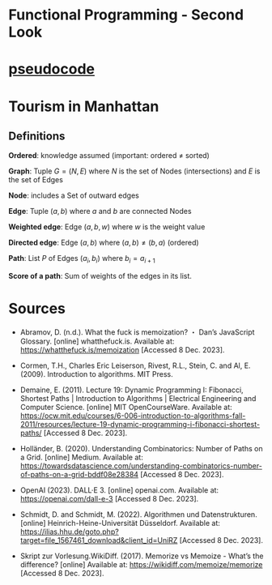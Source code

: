 # Functional Programming - Second Look


# [pseudocode](https://github.com/curolith/curolith.github.io/blob/main/seminar/code/pseudocode.java)

# Tourism in Manhattan
## Definitions

$\textbf{Ordered}$: knowledge assumed (important: ordered $\neq$ sorted)

$\textbf{Graph}$: Tuple $G = (N, E)$ where $N$ is the set of Nodes (intersections) and $E$ is the set of Edges

$\textbf{Node}$: includes a Set of outward edges

$\textbf{Edge}$: Tuple $(a, b)$ where $a$ and $b$ are connected Nodes

$\textbf{Weighted edge}$: Edge $(a, b, w)$ where $w$ is the weight value

$\textbf{Directed edge}$: Edge $(a, b)$ where $(a, b) \neq (b, a)$ (ordered)

$\textbf{Path}$: List $P$ of Edges $(a_i, b_i)$ where $b_i = a_{i+1}$ 

$\textbf{Score of a path}$: Sum of weights of the edges in its list.

# Sources

- Abramov, D. (n.d.). What the fuck is memoization? ・ Dan’s JavaScript Glossary. [online] whatthefuck.is. Available at: <https://whatthefuck.is/memoization> [Accessed 8 Dec. 2023].

- Cormen, T.H., Charles Eric Leiserson, Rivest, R.L., Stein, C. and Al, E. (2009). Introduction to algorithms. MIT Press.

- Demaine, E. (2011). Lecture 19: Dynamic Programming I: Fibonacci, Shortest Paths \| Introduction to Algorithms \| Electrical Engineering and Computer Science. [online] MIT OpenCourseWare. Available at: <https://ocw.mit.edu/courses/6-006-introduction-to-algorithms-fall-2011/resources/lecture-19-dynamic-programming-i-fibonacci-shortest-paths/> [Accessed 8 Dec. 2023].

- Holländer, B. (2020). Understanding Combinatorics: Number of Paths on a Grid. [online] Medium. Available at: <https://towardsdatascience.com/understanding-combinatorics-number-of-paths-on-a-grid-bddf08e28384> [Accessed 8 Dec. 2023].

- OpenAI (2023). DALL·E 3. [online] openai.com. Available at: <https://openai.com/dall-e-3> [Accessed 8 Dec. 2023].

- Schmidt, D. and Schmidt, M. (2022). Algorithmen und Datenstrukturen. [online] Heinrich-Heine-Universität Düsseldorf. Available at: <https://ilias.hhu.de/goto.php?target=file_1567461_download&client_id=UniRZ> [Accessed 8 Dec. 2023]. 

- Skript zur Vorlesung.WikiDiff. (2017). Memorize vs Memoize - What’s the difference? [online] Available at: <https://wikidiff.com/memoize/memorize> [Accessed 8 Dec. 2023].
